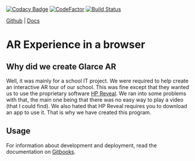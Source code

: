 [![Codacy Badge](https://api.codacy.com/project/badge/Grade/6c775921970745daa6a97e179c88e045)](https://app.codacy.com/app/glarce/Glarce?utm_source=github.com&utm_medium=referral&utm_content=glarce/Glarce&utm_campaign=Badge_Grade_Settings)
[![CodeFactor](https://www.codefactor.io/repository/github/glarce/glarce/badge)](https://www.codefactor.io/repository/github/glarce/glarce)
[![Build Status](https://travis-ci.com/glarce/Glarce.svg?branch=master)](https://travis-ci.com/glarce/Glarce)

[Github](https://github.com/glarce/Glarce)    \|    [Docs](https://glarce.gitbook.io/project)

# AR Experience in a browser

## Why did we create Glarce AR

Well, it was mainly for a school IT project. We were required to help create an interactive AR tour of our school. This was fine except that they wanted us to use the proprietary software [HP Reveal](https://blobscdn.gitbook.com/v0/b/gitbook-28427.appspot.com/o/spaces%2F-LZ3Ca4goYhV7Uzw5CMx%2Fuploads%2Fsquare%2FMain.svg?alt=media&token=107a7a76-9cc3-42a8-87e3-62e3c3979f27). We ran into some problems with that, the main one being that there was no easy way to play a video \(that I could find\). We also hated that HP Reveal requires you to download an app to use it. That is why we have created this program.

## Usage
For information about development and deployment, read the documentation on [Gitbooks](https://glarce.gitbook.io/project).
